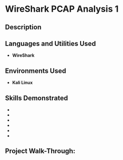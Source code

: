 <h1>WireShark PCAP Analysis 1</h1>

<h2>Description</h2>

<!--We know:
IP segment: 10.1.17.0/24    which means the range is from 10.1.17.0 - 10.1.17.255
LAN gateway = 10.1.17.0
LAN Broadcast address = 10.1.17.255-->

<h2>Languages and Utilities Used</h2>

- <b>WireShark</b> 

<h2>Environments Used</h2>

- <b>Kali Linux</b>

<h2>Skills Demonstrated</h2>

- <b></b>
- <b></b>
- <b></b>
- <b></b>
- <b></b>
- <b></b>

<h2>Project Walk-Through:</h2>
